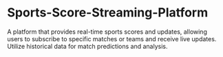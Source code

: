 # Sports-Score-Streaming-Platform
A platform that provides real-time sports scores and updates, allowing users to subscribe to specific matches or teams and receive live updates. Utilize historical data for match predictions and analysis.
